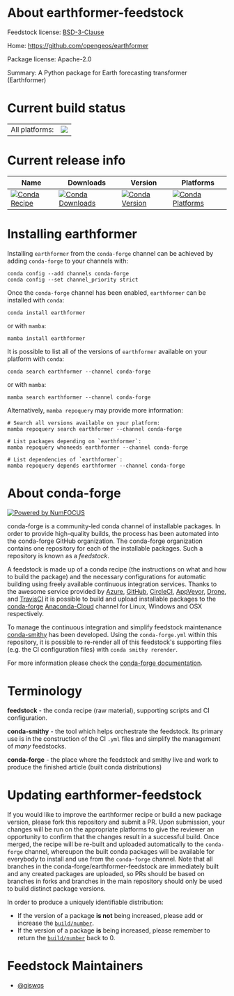 About earthformer-feedstock
===========================

Feedstock license: [BSD-3-Clause](https://github.com/conda-forge/earthformer-feedstock/blob/main/LICENSE.txt)

Home: https://github.com/opengeos/earthformer

Package license: Apache-2.0

Summary: A Python package for Earth forecasting transformer (Earthformer)

Current build status
====================


<table><tr><td>All platforms:</td>
    <td>
      <a href="https://dev.azure.com/conda-forge/feedstock-builds/_build/latest?definitionId=19953&branchName=main">
        <img src="https://dev.azure.com/conda-forge/feedstock-builds/_apis/build/status/earthformer-feedstock?branchName=main">
      </a>
    </td>
  </tr>
</table>

Current release info
====================

| Name | Downloads | Version | Platforms |
| --- | --- | --- | --- |
| [![Conda Recipe](https://img.shields.io/badge/recipe-earthformer-green.svg)](https://anaconda.org/conda-forge/earthformer) | [![Conda Downloads](https://img.shields.io/conda/dn/conda-forge/earthformer.svg)](https://anaconda.org/conda-forge/earthformer) | [![Conda Version](https://img.shields.io/conda/vn/conda-forge/earthformer.svg)](https://anaconda.org/conda-forge/earthformer) | [![Conda Platforms](https://img.shields.io/conda/pn/conda-forge/earthformer.svg)](https://anaconda.org/conda-forge/earthformer) |

Installing earthformer
======================

Installing `earthformer` from the `conda-forge` channel can be achieved by adding `conda-forge` to your channels with:

```
conda config --add channels conda-forge
conda config --set channel_priority strict
```

Once the `conda-forge` channel has been enabled, `earthformer` can be installed with `conda`:

```
conda install earthformer
```

or with `mamba`:

```
mamba install earthformer
```

It is possible to list all of the versions of `earthformer` available on your platform with `conda`:

```
conda search earthformer --channel conda-forge
```

or with `mamba`:

```
mamba search earthformer --channel conda-forge
```

Alternatively, `mamba repoquery` may provide more information:

```
# Search all versions available on your platform:
mamba repoquery search earthformer --channel conda-forge

# List packages depending on `earthformer`:
mamba repoquery whoneeds earthformer --channel conda-forge

# List dependencies of `earthformer`:
mamba repoquery depends earthformer --channel conda-forge
```


About conda-forge
=================

[![Powered by
NumFOCUS](https://img.shields.io/badge/powered%20by-NumFOCUS-orange.svg?style=flat&colorA=E1523D&colorB=007D8A)](https://numfocus.org)

conda-forge is a community-led conda channel of installable packages.
In order to provide high-quality builds, the process has been automated into the
conda-forge GitHub organization. The conda-forge organization contains one repository
for each of the installable packages. Such a repository is known as a *feedstock*.

A feedstock is made up of a conda recipe (the instructions on what and how to build
the package) and the necessary configurations for automatic building using freely
available continuous integration services. Thanks to the awesome service provided by
[Azure](https://azure.microsoft.com/en-us/services/devops/), [GitHub](https://github.com/),
[CircleCI](https://circleci.com/), [AppVeyor](https://www.appveyor.com/),
[Drone](https://cloud.drone.io/welcome), and [TravisCI](https://travis-ci.com/)
it is possible to build and upload installable packages to the
[conda-forge](https://anaconda.org/conda-forge) [Anaconda-Cloud](https://anaconda.org/)
channel for Linux, Windows and OSX respectively.

To manage the continuous integration and simplify feedstock maintenance
[conda-smithy](https://github.com/conda-forge/conda-smithy) has been developed.
Using the ``conda-forge.yml`` within this repository, it is possible to re-render all of
this feedstock's supporting files (e.g. the CI configuration files) with ``conda smithy rerender``.

For more information please check the [conda-forge documentation](https://conda-forge.org/docs/).

Terminology
===========

**feedstock** - the conda recipe (raw material), supporting scripts and CI configuration.

**conda-smithy** - the tool which helps orchestrate the feedstock.
                   Its primary use is in the construction of the CI ``.yml`` files
                   and simplify the management of *many* feedstocks.

**conda-forge** - the place where the feedstock and smithy live and work to
                  produce the finished article (built conda distributions)


Updating earthformer-feedstock
==============================

If you would like to improve the earthformer recipe or build a new
package version, please fork this repository and submit a PR. Upon submission,
your changes will be run on the appropriate platforms to give the reviewer an
opportunity to confirm that the changes result in a successful build. Once
merged, the recipe will be re-built and uploaded automatically to the
`conda-forge` channel, whereupon the built conda packages will be available for
everybody to install and use from the `conda-forge` channel.
Note that all branches in the conda-forge/earthformer-feedstock are
immediately built and any created packages are uploaded, so PRs should be based
on branches in forks and branches in the main repository should only be used to
build distinct package versions.

In order to produce a uniquely identifiable distribution:
 * If the version of a package **is not** being increased, please add or increase
   the [``build/number``](https://docs.conda.io/projects/conda-build/en/latest/resources/define-metadata.html#build-number-and-string).
 * If the version of a package **is** being increased, please remember to return
   the [``build/number``](https://docs.conda.io/projects/conda-build/en/latest/resources/define-metadata.html#build-number-and-string)
   back to 0.

Feedstock Maintainers
=====================

* [@giswqs](https://github.com/giswqs/)

